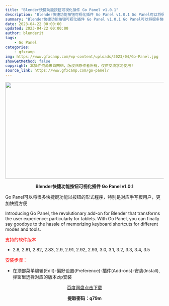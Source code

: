```yaml
---
title: "Blender快捷功能按钮可视化插件 Go Panel v1.0.1"
description: "Blender快捷功能按钮可视化插件 Go Panel v1.0.1 Go Panel可以将很多快捷键功能以按钮的形式程序，特别是对应手写板用户，更加快捷方便 Introducing Go Panel..."
summary: "Blender快捷功能按钮可视化插件 Go Panel v1.0.1 Go Panel可以将很多快捷键功能以按钮的形式程序，特别是对应手写板用户，更加快捷方便 Introducing Go Panel..."
date: 2023-04-22 00:00:00
updated: 2023-04-22 00:00:00
author: blenderit
tags: 
    - Go Panel
categories:
    - gfxcamp
img: https://www.gfxcamp.com/wp-content/uploads/2023/04/Go-Panel.jpg
showGetMethod: false
copyright: 本插件资源来自网络，版权归原作者所有，仅供交流学习使用！
source_link: https://www.gfxcamp.com/go-panel/
---
```

<div><p><img decoding="async" class="aligncenter size-full wp-image-111826" src="https://www.gfxcamp.com/wp-content/uploads/2023/04/Go-Panel.jpg" data-src="https://www.gfxcamp.com/wp-content/uploads/2023/04/Go-Panel.jpg" alt="" width="590" height="308" data-srcset="https://www.gfxcamp.com/wp-content/uploads/2023/04/Go-Panel.jpg 590w, https://www.gfxcamp.com/wp-content/uploads/2023/04/Go-Panel-150x78.jpg 150w" data-sizes="(max-width: 590px) 100vw, 590px"></p><p style="text-align: center;"><strong>Blender快捷功能按钮可视化插件 Go Panel v1.0.1</strong></p><p>Go Panel可以将很多快捷键功能以按钮的形式程序，特别是对应手写板用户，更加快捷方便</p><p>Introducing Go Panel, the revolutionary add-on for Blender that transforms the user experience: particularly for tablets. With Go Panel, you can finally say goodbye to the hassle of memorizing keyboard shortcuts for different modes and tools.</p><p><span style="color: #ff0000;">支持的软件版本</span></p><ul>
<li>2.8, 2.81, 2.82, 2.83, 2.9, 2.91, 2.92, 2.93, 3.0, 3.1, 3.2, 3.3, 3.4, 3.5</li>
</ul><p style="text-align: left;"><span style="color: #ff0000;">安装步骤：</span></p><ul>
<li>在顶部菜单编辑(Edit)-偏好设置(Preference)-插件(Add-ons)-安装(Install),弹窗里选择对应的版本zip安装</li>
</ul><p style="text-align: center;"><a class="maxbutton-3 maxbutton maxbutton-baidu" target="_blank" rel="noopener" href="https://pan.baidu.com/s/1pCdIu5PupMxpff9vI9CtqQ?pwd=q79m"><span class="mb-text">百度网盘点击下载</span></a></p><p style="text-align: center;"><strong>提取密码：q79m</strong></p></div>